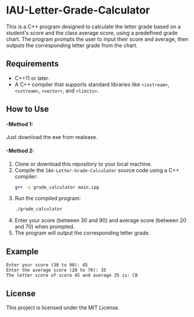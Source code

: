 # IAU-Letter-Grade-Calculator

This is a C++ program designed to calculate the letter grade based on a student's score and the class average score, using a predefined grade chart. The program prompts the user to input their score and average, then outputs the corresponding letter grade from the chart.

## Requirements

- C++11 or later.
- A C++ compiler that supports standard libraries like `<iostream>`, `<sstream>`, `<vector>`, and `<limits>`.

## How to Use

#### -Method 1:

Just download the exe from realease.

#### -Method 2:

1. Clone or download this repository to your local machine.
2. Compile the `IAU-Letter-Grade-Calculator` source code using a C++ compiler:
    ```bash
    g++ -o grade_calculator main.cpp
    ```
3. Run the compiled program:
    ```bash
    ./grade_calculator
    ```
4. Enter your score (between 30 and 90) and average score (between 20 and 70) when prompted.
5. The program will output the corresponding letter grade.

## Example

```
Enter your score (30 to 90): 45
Enter the average score (20 to 70): 35
The letter score of score 45 and average 35 is: CB
```

## License

This project is licensed under the MIT License.
